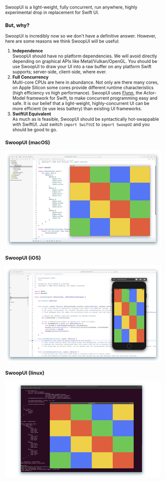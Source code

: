 SwoopUI is a light-weight, fully concurrent, run anywhere, highly experimental drop in replacement for Swift UI.

### But, why?

SwoopUI is incredibly now so we don't have a definitive answer. However, here are some reasons we think SwoopUI will be useful:

1. **Independence**  
    SwoopUI should have no platform dependencies. We will avoid directly depending on graphical APIs like Metal/Vulkan/OpenGL. You should be use SwoopUI to draw your UI into a raw buffer on any platform Swift supports; server-side, client-side, where ever.
2. **Full Concurrency**  
    Multi-core CPUs are here in abundance.  Not only are there many cores, on Apple Silicon some cores provide different runtime characteristics (high efficiency vs high performance). SwoopUI uses [Flynn](https://github.com/KittyMac/flynn), the Actor-Model framework for Swift, to make concurrent programming easy and safe. It is our belief that a light-weight, highly-concurrent UI can be more efficient (ie use less battery) than existing UI frameworks.
3. **SwiftUI Equivalent**  
    As much as is feasible, SwoopUI should be syntactically hot-swappable with SwiftUI.  Just switch ```import SwiftUI``` to ```import SwoopUI``` and you should be good to go.


### SwoopUI (macOS)

![](meta/macOS.png)

### SwoopUI (iOS)

![](meta/iOS.png)

### SwoopUI (linux)

![](meta/linux.png)


